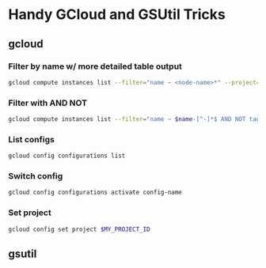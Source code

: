 # Handy GCloud and GSUtil Tricks

## gcloud

### Filter by name w/ more detailed table output

```bash
gcloud compute instances list --filter="name ~ <node-name>*" --project=<project> --format="table(name, networkInterfaces[0].networkIP, machineType, zone, labels.cluster, labels.cell)"
```

### Filter with AND NOT

```bash
gcloud compute instances list --filter="name ~ $name-[^-]*$ AND NOT tags.items ~ cell-3|cell-2" --project=$project --format="table(name, networkInterfaces[0].networkIP, tags.items)"
```

### List configs

```bash
gcloud config configurations list
```

### Switch config

```bash
gcloud config configurations activate config-name
```

### Set project

```bash
gcloud config set project $MY_PROJECT_ID
```

## gsutil
